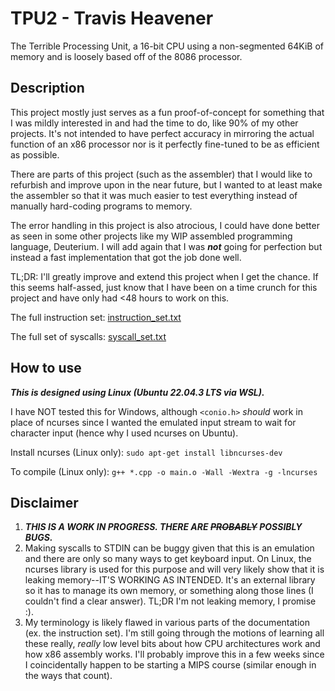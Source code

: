 # TPU2 - Travis Heavener
The Terrible Processing Unit, a 16-bit CPU using a non-segmented 64KiB of memory and is loosely based off of the 8086 processor.

## Description

This project mostly just serves as a fun proof-of-concept for something that I was mildly interested in and had the time to do, like 90% of my other projects. It's not intended to have perfect accuracy in mirroring the actual function of an x86 processor nor is it perfectly fine-tuned to be as efficient as possible.

There are parts of this project (such as the assembler) that I would like to refurbish and improve upon in the near future, but I wanted to at least make the assembler so that it was much easier to test everything instead of manually hard-coding programs to memory.

The error handling in this project is also atrocious, I could have done better as seen in some other projects like my WIP assembled programming language, Deuterium. I will add again that I was ***not*** going for perfection but instead a fast implementation that got the job done well.

TL;DR: I'll greatly improve and extend this project when I get the chance. If this seems half-assed, just know that I have been on a time crunch for this project and have only had <48 hours to work on this.

The full instruction set: [instruction_set.txt](instruction_set.txt)

The full set of syscalls: [syscall_set.txt](syscall_set.txt)

## How to use

***This is designed using Linux (Ubuntu 22.04.3 LTS via WSL).***

I have NOT tested this for Windows, although `<conio.h>` *should* work in place of ncurses since I wanted the emulated input stream to wait for character input (hence why I used ncurses on Ubuntu).

Install ncurses (Linux only):
`sudo apt-get install libncurses-dev`

To compile (Linux only):
`g++ *.cpp -o main.o -Wall -Wextra -g -lncurses`

## Disclaimer

1) ***THIS IS A WORK IN PROGRESS. THERE ARE ~~PROBABLY~~ POSSIBLY BUGS.***
2) Making syscalls to STDIN can be buggy given that this is an emulation and there are only so many ways to get keyboard input. On Linux, the ncurses library is used for this purpose and will very likely show that it is leaking memory--IT'S WORKING AS INTENDED. It's an external library so it has to manage its own memory, or something along those lines (I couldn't find a clear answer). TL;DR I'm not leaking memory, I promise :).
3) My terminology is likely flawed in various parts of the documentation (ex. the instruction set). I'm still going through the motions of learning all these really, *really* low level bits about how CPU architectures work and how x86 assembly works. I'll probably improve this in a few weeks since I coincidentally happen to be starting a MIPS course (similar enough in the ways that count).